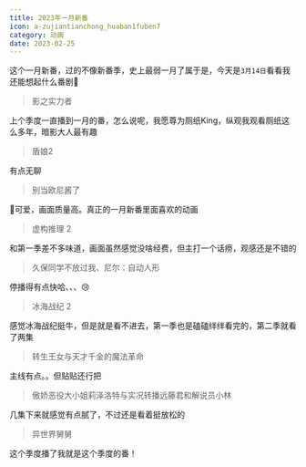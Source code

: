 ```yaml
---
title: 2023年一月新番
icon: a-zujiantianchong_huaban1fuben7
category: 动画
date: 2023-02-25
---
```


这个一月新番，过的不像新番季，史上最弱一月了属于是，今天是`3月14日`看看我还能想起什么番剧🤔

> 影之实力者

上个季度一直播到一月的番，怎么说呢，我愿尊为厕纸King，纵观我观看厕纸这么多年，暗影大人最有趣

> 盾娘2

有点无聊

> 别当欧尼酱了

🫰可爱，画面质量高。真正的一月新番里面喜欢的动画

> 虚构推理 2

和第一季差不多味道，画面虽然感觉没啥经费，但主打一个话痨，观感还是不错的

> 久保同学不放过我、尼尔：自动人形

停播得有点快哈、、、😢

> 冰海战纪 2

感觉冰海战纪挺牛，但是就是看不进去，第一季也是磕磕绊绊看完的，第二季就看了两集

> 转生王女与天才千金的魔法革命

主线有点。。但贴贴还行把

> 傲娇恶役大小姐莉泽洛特与实况转播远藤君和解说员小林

几集下来就感觉有点腻了，不过还是看着挺放松的

> 异世界舅舅

这个季度播了我就是这个季度的番！